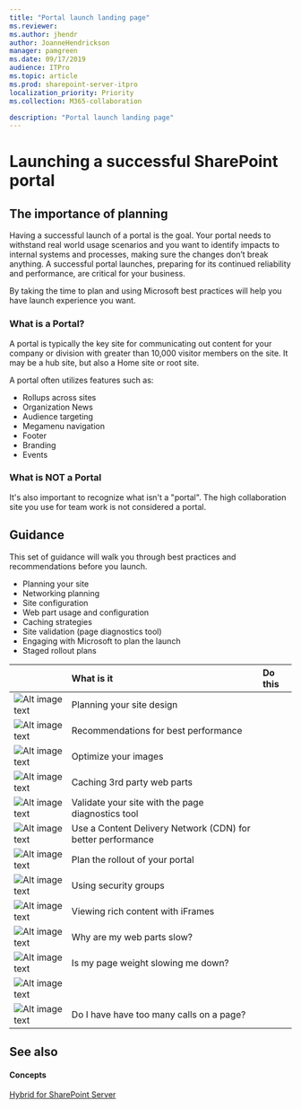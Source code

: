```yaml
---
title: "Portal launch landing page"
ms.reviewer: 
ms.author: jhendr
author: JoanneHendrickson
manager: pamgreen
ms.date: 09/17/2019
audience: ITPro
ms.topic: article
ms.prod: sharepoint-server-itpro
localization_priority: Priority
ms.collection: M365-collaboration

description: "Portal launch landing page"
---
```


# Launching a successful SharePoint portal 

## The importance of planning

Having a successful launch of a portal is the goal. Your portal needs to withstand real world usage scenarios and you want to identify impacts to internal systems and processes, making sure the changes don’t break anything. A successful portal launches, preparing for its continued reliability and performance, are critical for your business.

By taking the time to plan and using Microsoft best practices will help you have launch experience you want.

### What is a Portal?

A portal is typically the key site for communicating out content for your company or division with greater than 10,000 visitor members on the site.  It may be a hub site, but also a Home site or root site.

A portal often utilizes features such as: 

- Rollups across sites 
- Organization News 
- Audience targeting 
- Megamenu navigation 
- Footer 
- Branding 
- Events 
 
### What is NOT a Portal 

It's also important to recognize what isn't a "portal".  The high collaboration site you use for team work is not considered a portal.
 
 
## Guidance 
This set of guidance will walk you through best practices and recommendations before you launch.
 
- Planning your site 
- Networking planning 
- Site configuration 
- Web part usage and configuration 
- Caching strategies 
- Site validation (page diagnostics tool) 
- Engaging with Microsoft to plan the launch 
- Staged rollout plans 
 

  
||**What is it**|**Do this**|
|:-----|:-----|:-----|
|![Alt image text](https://docs.microsoft.com/en-us/office/media/icons/PNGs/layout-navigation-blue-32.png "Look and feel")|Planning your site design||</br>
|![Alt image text](https://docs.microsoft.com/en-us/office/media/icons/PNGs/task-checklist-planning-blue-32.png "Limitations")|Recommendations for best performance||</br>
|![Alt image text](https://docs.microsoft.com/en-us/Office/media/icons/PNGs/picture-photo-blue-32.png "Optimize images")|Optimize your images||
|![Alt image text](https://docs.microsoft.com/en-us/Office/media/icons/PNGs/graph-4-blue-32.png "Caching 3rd party web parts")|Caching 3rd party web parts||
|![Alt image text](https://docs.microsoft.com/en-us/Office/media/icons/PNGs/toolbox-32.png "Modern diagnostics tool")|Validate your site with the page diagnostics tool||
|![Alt image text](https://docs.microsoft.com/en-us/Office/media/icons/PNGs/globe-hyperlink-blue-32.png "CDN")|Use a Content Delivery Network (CDN) for better performance||
|![Alt image text](https://docs.microsoft.com/en-us/Office/media/icons/PNGs/deploy-blue-32.png "Staged rollout")|Plan the rollout of your portal||
|![Alt image text](https://docs.microsoft.com/en-us/Office/media/icons/PNGs/security-blue-32.png "Security groups")|Using security groups||
|![Alt image text](https://docs.microsoft.com/en-us/Office/media/icons/PNGs/files-blue-32.png "iFrames")|Viewing rich content with iFrames||
|![Alt image text](https://docs.microsoft.com/en-us/Office/media/icons/PNGs/analytics-usage-report-blue-32.png "Slow web parts")|Why are my web parts slow?||
|![Alt image text](https://docs.microsoft.com/en-us/Office/media/icons/PNGs/bandwidth-blue-32.png "Page weight")|Is my page weight slowing me down?||
|![Alt image text](https://docs.microsoft.com/en-us/Office/media/icons/PNGs/frame-blue-32.png "Embedded and Iframe")|||
|![Alt image text](https://docs.microsoft.com/en-us/Office/media/icons/PNGs/task-list-planning-blue-32.png "Calls on a page")|Do I have have too many calls on a page?||


   
## See also

#### Concepts

[Hybrid for SharePoint Server](hybrid.md)

